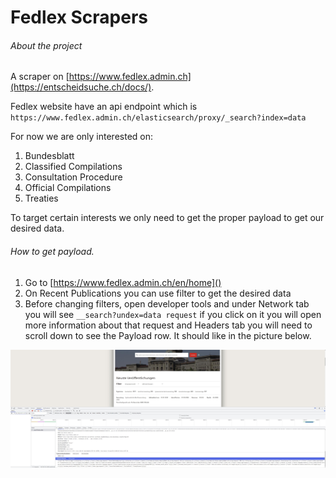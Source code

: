 # Fedlex Scrapers

###### About the project

A scraper on [https://www.fedlex.admin.ch](https://entscheidsuche.ch/docs/).

Fedlex website have an api endpoint which is `https://www.fedlex.admin.ch/elasticsearch/proxy/_search?index=data`

For now we are only interested on:

1. Bundesblatt
2. Classified Compilations
3. Consultation Procedure
4. Official Compilations
5. Treaties

To target certain interests we only need to get the proper payload to get our desired data.

###### How to get payload.

1. Go to [https://www.fedlex.admin.ch/en/home]()
2. On Recent Publications you can use filter to get the desired data
3. Before changing filters, open developer tools and under Network tab you will see `__search?undex=data request` if you click on it you will open more information about that request and Headers tab you will need to scroll down to see the Payload row. It should like in the picture below.

![1641196207559.png](image/README/1641196207559.png)
